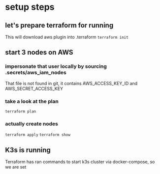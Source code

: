 # setup steps

## let's prepare terraform for running
This will download aws plugin into .terraform
`terraform init`

## start 3 nodes on AWS
### impersonate that user locally by sourcing .secrets/aws_iam_nodes
That file is not found in git, it contains AWS_ACCESS_KEY_ID and AWS_SECRET_ACCESS_KEY

### take a look at the plan
`terraform plan`

### actually create nodes
`terraform apply`
`terraform show`

## K3s is running
Terraform has ran commands to start k3s cluster via docker-compose, so we are set
